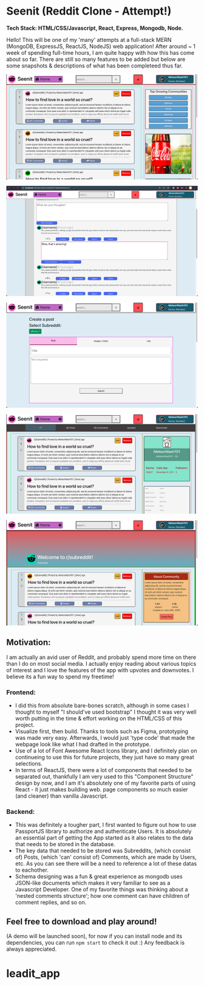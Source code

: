 # Seenit (Reddit Clone - Attempt!)
**Tech Stack: HTML/CSS/Javascript, React, Express, Mongodb, Node.**

Hello! This will be one of my 'many' attempts at a full-stack MERN (MongoDB, ExpressJS, ReactJS, NodeJS) web application! After around ~ 1 week of spending full-time hours, I am quite happy with how this has come about so far. There are still so many features to be added but below are some snapshots & descriptions of what has been completeed thus far.

![alt text](https://github.com/MeteorMash101/seenit-reddit-clone/blob/master/snapshots/pics_1.png?raw=true)

![alt text](https://github.com/MeteorMash101/seenit-reddit-clone/blob/master/snapshots/pics_2.png?raw=true)

![alt text](https://github.com/MeteorMash101/seenit-reddit-clone/blob/master/snapshots/pics_3.png?raw=true)

![alt text](https://github.com/MeteorMash101/seenit-reddit-clone/blob/master/snapshots/pics_4.png?raw=true)

![alt text](https://github.com/MeteorMash101/seenit-reddit-clone/blob/master/snapshots/pics_5.png?raw=true)

## Motivation:
I am actually an avid user of Reddit, and probably spend more time on there than I do on most social media. I actually enjoy reading about various topics of interest and I love the features of the app with upvotes and downvotes. I believe its a fun way to spend my freetime!

### Frontend:
- I did this from absolute bare-bones scratch, although in some cases I thought to myself "I should've used bootstrap" I thought it was very well worth putting in the time & effort working on the HTML/CSS of this project.
- Visualize first, then build. Thanks to tools such as Figma, prototyping was made very easy. Afterwards, I would just 'type code' that made the webpage look like what I had drafted in the prototype.
- Use of a lot of Font Awesome React Icons library, and I definitely plan on continueing to use this for future projects, they just have so many great selections.
- In terms of ReactJS, there were a lot of components that needed to be separated out, thankfully I am very used to this "Component Structure" design by now, and I am it's absolutely one of my favorite parts of using React - it just makes building web. page components so much easier (and cleaner) than vanilla Javascript.

### Backend:
- This was definitely a tougher part, I first wanted to figure out how to use PassportJS library to authorize and authenticate Users. It is absolutely an essential part of getting the App started as it also relates to the data that needs to be stored in the database.
- The key data that needed to be stored was Subreddits, (which consist of) Posts, (which 'can' consist of) Comments, which are made by Users, etc. As you can see there will be a need to reference a lot of these datas to eachother. 
- Schema designing was a fun & great experience as mongodb uses JSON-like documents which makes it very familiar to see as a Javascript Developer. One of my favorite things was thinking about a 'nested comments structure'; how one comment can have children of comment replies, and so on.
## Feel free to download and play around!
(A demo will be launched soon), for now if you can install node and its dependencies, you can run `npm start` to check it out :) Any feedback is always appreciated.

# leadit_app

